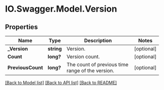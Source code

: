 # IO.Swagger.Model.Version
## Properties

Name | Type | Description | Notes
------------ | ------------- | ------------- | -------------
**_Version** | **string** | Version. | [optional] 
**Count** | **long?** | Version count. | [optional] 
**PreviousCount** | **long?** | The count of previous time range of the version. | [optional] 

[[Back to Model list]](../README.md#documentation-for-models) [[Back to API list]](../README.md#documentation-for-api-endpoints) [[Back to README]](../README.md)

